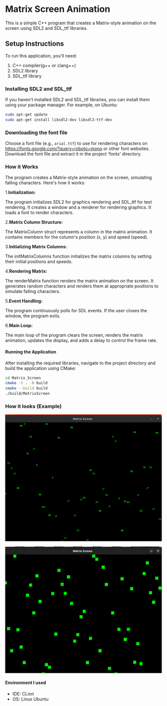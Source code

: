# Matrix Screen Animation

This is a simple C++ program that creates a Matrix-style animation on the screen using SDL2 and SDL_ttf libraries.

## Setup Instructions

To run this application, you'll need:

1. C++ compiler(g++ or clang++)
2. SDL2 library
3. SDL_ttf library

### Installing SDL2 and SDL_ttf

If you haven't installed SDL2 and SDL_ttf libraries, you can install them using your package manager. For example, on Ubuntu:

```bash
sudo apt-get update
sudo apt-get install libsdl2-dev libsdl2-ttf-dev
```

### Downloading the font file

Choose a font file (e.g., `arial.ttf`) to use for rendering characters on https://fonts.google.com/?query=roboto+mono or other font websites. 
Download the font file and extract it in the project 'fonts' directory.


### How it Works
The program creates a Matrix-style animation on the screen, simulating falling characters. Here's how it works:

1.**Initialization:**

The program initializes SDL2 for graphics rendering and SDL_ttf for text rendering.
It creates a window and a renderer for rendering graphics.
It loads a font to render characters.

2.**Matrix Column Structure:**

The MatrixColumn struct represents a column in the matrix animation. It contains members for the column's position (x, y) and speed (speed).

3.**Initializing Matrix Columns:**

The initMatrixColumns function initializes the matrix columns by setting their initial positions and speeds.

4.**Rendering Matrix:**

The renderMatrix function renders the matrix animation on the screen.
It generates random characters and renders them at appropriate positions to simulate falling characters.

5.**Event Handling:**

The program continuously polls for SDL events.
If the user closes the window, the program exits.

6.**Main Loop:**

The main loop of the program clears the screen, renders the matrix animation, updates the display, and adds a delay to control the frame rate.
#### Running the Application
After installing the required libraries, navigate to the project directory and build the application using CMake:
```bash
cd Matrix_Screen
cmake -S . -B build
cmake --build build
./build/MatrixScreen
```

### How it looks (Example)
![pic1](./pics/pic1.png)


![pic2](./pics/pic2.png)

#### Environment I used

- IDE: CLion
- OS: Linux Ubuntu
